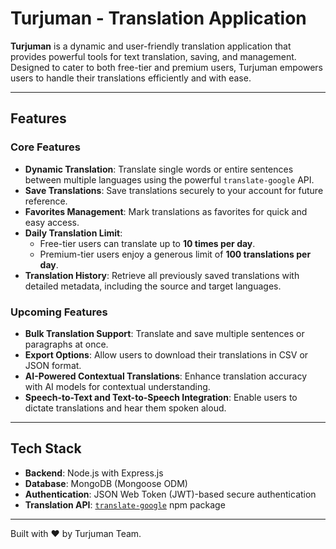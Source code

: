 # **Turjuman - Translation Application**

**Turjuman** is a dynamic and user-friendly translation application that provides powerful tools for text translation, saving, and management. Designed to cater to both free-tier and premium users, Turjuman empowers users to handle their translations efficiently and with ease.

---

## **Features**

### **Core Features**

- **Dynamic Translation**: Translate single words or entire sentences between multiple languages using the powerful `translate-google` API.
- **Save Translations**: Save translations securely to your account for future reference.
- **Favorites Management**: Mark translations as favorites for quick and easy access.
- **Daily Translation Limit**:
  - Free-tier users can translate up to **10 times per day**.
  - Premium-tier users enjoy a generous limit of **100 translations per day**.
- **Translation History**: Retrieve all previously saved translations with detailed metadata, including the source and target languages.

### **Upcoming Features**

- **Bulk Translation Support**: Translate and save multiple sentences or paragraphs at once.
- **Export Options**: Allow users to download their translations in CSV or JSON format.
- **AI-Powered Contextual Translations**: Enhance translation accuracy with AI models for contextual understanding.
- **Speech-to-Text and Text-to-Speech Integration**: Enable users to dictate translations and hear them spoken aloud.

---

## **Tech Stack**

- **Backend**: Node.js with Express.js
- **Database**: MongoDB (Mongoose ODM)
- **Authentication**: JSON Web Token (JWT)-based secure authentication
- **Translation API**: [`translate-google`](https://www.npmjs.com/package/translate-google) npm package

---

Built with ❤️ by Turjuman Team.
